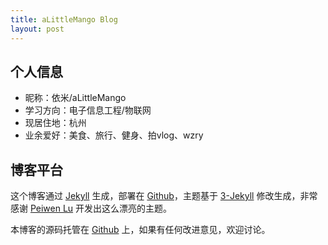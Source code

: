 ```yaml
---
title: aLittleMango Blog
layout: post
---
```


## 个人信息

- 昵称：依米/aLittleMango
- 学习方向：电子信息工程/物联网
- 现居住地：杭州
- 业余爱好：美食、旅行、健身、拍vlog、wzry

## 博客平台

这个博客通过 [Jekyll](http://jekyllrb.com/) 生成，部署在 [Github](https://pages.github.com)，主题基于 [3-Jekyll](https://github.com/P233/3-Jekyll) 修改生成，非常感谢 [Peiwen Lu](https://github.com/P233) 开发出这么漂亮的主题。

本博客的源码托管在 [Github](https://github.com/chiemon/chiemon.github.io) 上，如果有任何改进意见，欢迎讨论。
